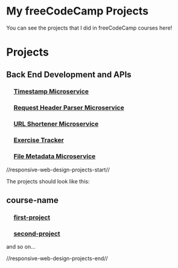 # My freeCodeCamp Projects
You can see the projects that I did in freeCodeCamp courses here!

# Projects

## Back End Development and APIs
 ### &nbsp;&nbsp;&nbsp;&nbsp; [Timestamp Microservice](https://replit.com/@CodeFarter/boilerplate-project-timestamp)
 ### &nbsp;&nbsp;&nbsp;&nbsp; [Request Header Parser Microservice](https://replit.com/@CodeFarter/boilerplate-project-headerparser)
 ### &nbsp;&nbsp;&nbsp;&nbsp; [URL Shortener Microservice](https://replit.com/@CodeFarter/boilerplate-project-urlshortener)
 ### &nbsp;&nbsp;&nbsp;&nbsp; [Exercise Tracker](https://replit.com/@CodeFarter/boilerplate-project-exercisetracker)
 ### &nbsp;&nbsp;&nbsp;&nbsp; [File Metadata Microservice](https://replit.com/@CodeFarter/boilerplate-project-filemetadata)


//responsive-web-design-projects-start//

The projects should look like this:
## course-name
 ### &nbsp;&nbsp;&nbsp;&nbsp; [first-project](first-project's-url)
 ### &nbsp;&nbsp;&nbsp;&nbsp; [second-project](second-project's-url)
and so on...    

//responsive-web-design-projects-end//
